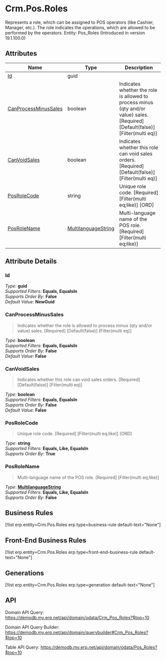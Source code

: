# Crm.Pos.Roles

Represents a role, which can be assigned to POS operators (like Cashier, Manager, etc.). The role indicates the operations, which are allowed to be performed by the operators. Entity: Pos_Roles (Introduced in version 19.1.100.0)

## Attributes

| Name | Type | Description |
| ---- | ---- | --- |
| [Id](Crm.Pos.Roles.md#Id) | guid |  
| [CanProcessMinusSales](Crm.Pos.Roles.md#CanProcessMinusSales) | boolean | Indicates whether the role is allowed to process minus (qty and/or value) sales. [Required] [Default(false)] [Filter(multi eq)] 
| [CanVoidSales](Crm.Pos.Roles.md#CanVoidSales) | boolean | Indicates whether this role can void sales orders. [Required] [Default(false)] [Filter(multi eq)] 
| [PosRoleCode](Crm.Pos.Roles.md#PosRoleCode) | string | Unique role code. [Required] [Filter(multi eq;like)] [ORD] 
| [PosRoleName](Crm.Pos.Roles.md#PosRoleName) | [MultilanguageString](../data-types/MultilanguageString.md) | Multi-language name of the POS role. [Required] [Filter(multi eq;like)] 


## Attribute Details

### Id

_Type_: **guid**  
_Supported Filters_: **Equals, EqualsIn**  
_Supports Order By_: **False**  
_Default Value_: **NewGuid**  

### CanProcessMinusSales

> Indicates whether the role is allowed to process minus (qty and/or value) sales. [Required] [Default(false)] [Filter(multi eq)]

_Type_: **boolean**  
_Supported Filters_: **Equals, EqualsIn**  
_Supports Order By_: **False**  
_Default Value_: **False**  

### CanVoidSales

> Indicates whether this role can void sales orders. [Required] [Default(false)] [Filter(multi eq)]

_Type_: **boolean**  
_Supported Filters_: **Equals, EqualsIn**  
_Supports Order By_: **False**  
_Default Value_: **False**  

### PosRoleCode

> Unique role code. [Required] [Filter(multi eq;like)] [ORD]

_Type_: **string**  
_Supported Filters_: **Equals, Like, EqualsIn**  
_Supports Order By_: **True**  

### PosRoleName

> Multi-language name of the POS role. [Required] [Filter(multi eq;like)]

_Type_: **[MultilanguageString](../data-types/MultilanguageString.md)**  
_Supported Filters_: **Equals, Like, EqualsIn**  
_Supports Order By_: **False**  



## Business Rules

[!list erp.entity=Crm.Pos.Roles erp.type=business-rule default-text="None"]

## Front-End Business Rules

[!list erp.entity=Crm.Pos.Roles erp.type=front-end-business-rule default-text="None"]

## Generations

[!list erp.entity=Crm.Pos.Roles erp.type=generation default-text="None"]

## API

Domain API Query:
<https://demodb.my.erp.net/api/domain/odata/Crm_Pos_Roles?$top=10>

Domain API Query Builder:
<https://demodb.my.erp.net/api/domain/querybuilder#Crm_Pos_Roles?$top=10>

Table API Query:
<https://demodb.my.erp.net/api/domain/odata/Pos_Roles?$top=10>

